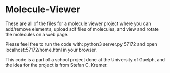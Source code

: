 # Molecule-Viewer
These are all of the files for a molecule viewer project where you can add/remove elements, upload sdf files of molecules, and view and rotate the molecules on a web page.

Please feel free to run the code with: python3 server.py 57172 and open localhost:57172/home.html in your browser.


This code is a part of a school project done at the University of Guelph, and the idea for the project is from Stefan C. Kremer.
